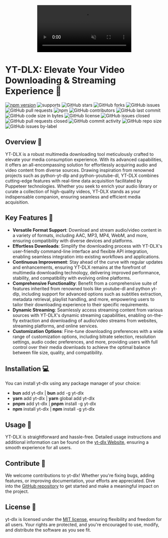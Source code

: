 <div style="text-align: center;">
    <video src="https://github.com/yt-dlx/yt-dlx/assets/160623192/f34ef79b-236a-49cf-bce2-dc617793a5f4" autoplay loop muted style="max-width: 100%; height: auto;"></video>
</div>

# YT-DLX: Elevate Your Video Downloading & Streaming Experience 🚀

[![npm version](https://img.shields.io/npm/v/yt-dlx.svg)](https://www.npmjs.com/package/yt-dlx)
![supports](https://img.shields.io/badge/supports-Linux%20%7C%20Mac%20%7C%20WSL-green)
![GitHub stars](https://img.shields.io/github/stars/yt-dlx/yt-dlx?style=social)
![GitHub forks](https://img.shields.io/github/forks/yt-dlx/yt-dlx?style=social) ![GitHub issues](https://img.shields.io/github/issues/yt-dlx/yt-dlx)
![GitHub pull requests](https://img.shields.io/github/issues-pr/yt-dlx/yt-dlx) ![npm](https://img.shields.io/npm/dt/yt-dlx)
![GitHub contributors](https://img.shields.io/github/contributors/yt-dlx/yt-dlx)
![GitHub last commit](https://img.shields.io/github/last-commit/yt-dlx/yt-dlx)
![GitHub code size in bytes](https://img.shields.io/github/languages/code-size/yt-dlx/yt-dlx)
![GitHub license](https://img.shields.io/github/license/yt-dlx/yt-dlx)
![GitHub issues closed](https://img.shields.io/github/issues-closed-raw/yt-dlx/yt-dlx)
![GitHub pull requests closed](https://img.shields.io/github/issues-pr-closed-raw/yt-dlx/yt-dlx)
![GitHub commit activity](https://img.shields.io/github/commit-activity/m/yt-dlx/yt-dlx)
![GitHub repo size](https://img.shields.io/github/repo-size/yt-dlx/yt-dlx)
![GitHub issues by-label](https://img.shields.io/github/issues/yt-dlx/yt-dlx/bug)

## Overview 🌟

YT-DLX is a robust multimedia downloading tool meticulously crafted to elevate your media consumption experience. With its advanced capabilities, it
offers an all-encompassing solution for effortlessly acquiring audio and video content from diverse sources. Drawing inspiration from renowned
projects such as python-yt-dlp and python-youtube-dl, YT-DLX combines cutting-edge features with real-time data acquisition facilitated by Puppeteer
technologies. Whether you seek to enrich your audio library or curate a collection of high-quality videos, YT-DLX stands as your indispensable
companion, ensuring seamless and efficient media acquisition.

## Key Features 🔑

- **Versatile Format Support**: Download and stream audio/video content in a variety of formats, including AAC, MP3, MP4, WebM, and more, ensuring
  compatibility with diverse devices and platforms.
- **Effortless Downloads**: Simplify the downloading process with YT-DLX's user-friendly command-line interface and flexible API integration, enabling
  seamless integration into existing workflows and applications.
- **Continuous Improvement**: Stay ahead of the curve with regular updates and enhancements, ensuring YT-DLX remains at the forefront of multimedia
  downloading technology, delivering improved performance, stability, and compatibility with evolving online platforms.
- **Comprehensive Functionality**: Benefit from a comprehensive suite of features inherited from renowned tools like youtube-dl and python yt-dlp,
  including support for advanced options such as subtitles extraction, metadata retrieval, playlist handling, and more, empowering users to tailor
  their downloading experience to their specific requirements.
- **Dynamic Streaming**: Seamlessly access streaming content from various sources with YT-DLX's dynamic streaming capabilities, enabling on-the-fly
  extraction and downloading of audio/video streams from websites, streaming platforms, and online services.
- **Customization Options**: Fine-tune downloading preferences with a wide range of customization options, including bitrate selection, resolution
  settings, audio codec preferences, and more, providing users with full control over their media downloads to achieve the optimal balance between
  file size, quality, and compatibility.

## Installation 💻

You can install yt-dlx using any package manager of your choice:

- **bun** add yt-dlx | **bun** add -g yt-dlx
- **yarn** add yt-dlx | **yarn** global add yt-dlx
- **pnpm** add yt-dlx | **pnpm** install -g yt-dlx
- **npm** install yt-dlx | **npm** install -g yt-dlx

## Usage 🚀

YT-DLX is straightforward and hassle-free. Detailed usage instructions and additional information can be found on the
[yt-dlx Website](https://yt-dlx-shovit.koyeb.app/), ensuring a smooth experience for all users.

## Contribute 🤝

We welcome contributions to yt-dlx! Whether you're fixing bugs, adding features, or improving documentation, your efforts are appreciated. Dive into
the [GitHub repository](https://github.com/yt-dlx/yt-dlx) to get started and make a meaningful impact on the project.

## License 📝

yt-dlx is licensed under the [MIT license](https://github.com/yt-dlx/yt-dlx/blob/main/LICENSE), ensuring flexibility and freedom for all users. Your
rights are protected, and you're encouraged to use, modify, and distribute the software as you see fit.
